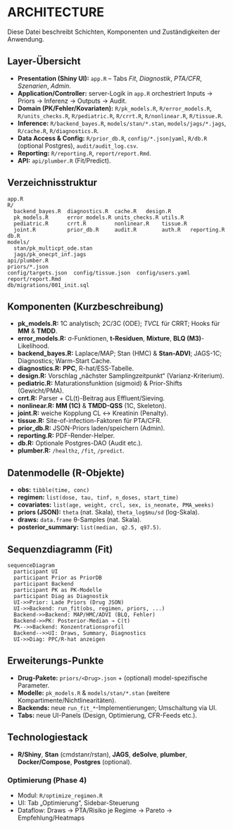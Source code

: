 # ARCHITECTURE

Diese Datei beschreibt Schichten, Komponenten und Zuständigkeiten der Anwendung.

## Layer-Übersicht
- **Presentation (Shiny UI):** `app.R` – Tabs *Fit*, *Diagnostik*, *PTA/CFR*, *Szenarien*, *Admin*.
- **Application/Controller:** server-Logik in `app.R` orchestriert Inputs → Priors → Inferenz → Outputs → Audit.
- **Domain (PK/Fehler/Kovariaten):** `R/pk_models.R`, `R/error_models.R`, `R/units_checks.R`, `R/pediatric.R`, `R/crrt.R`, `R/nonlinear.R`, `R/tissue.R`.
- **Inference:** `R/backend_bayes.R`, `models/stan/*.stan`, `models/jags/*.jags`, `R/cache.R`, `R/diagnostics.R`.
- **Data Access & Config:** `R/prior_db.R`, `config/*.json|yaml`, `R/db.R` (optional Postgres), `audit/audit_log.csv`.
- **Reporting:** `R/reporting.R`, `report/report.Rmd`.
- **API:** `api/plumber.R` (Fit/Predict).

## Verzeichnisstruktur
```
app.R
R/
  backend_bayes.R  diagnostics.R  cache.R   design.R
  pk_models.R      error_models.R units_checks.R utils.R
  pediatric.R      crrt.R         nonlinear.R    tissue.R
  joint.R          prior_db.R     audit.R        auth.R   reporting.R  db.R
models/
  stan/pk_multicpt_ode.stan
  jags/pk_onecpt_inf.jags
api/plumber.R
priors/*.json
config/targets.json  config/tissue.json  config/users.yaml
report/report.Rmd
db/migrations/001_init.sql
```

## Komponenten (Kurzbeschreibung)
- **pk_models.R:** 1C analytisch; 2C/3C (ODE); *TVCL* für CRRT; Hooks für **MM** & **TMDD**.
- **error_models.R:** σ-Funktionen, **t-Residuen**, **Mixture**, **BLQ (M3)**-Likelihood.
- **backend_bayes.R:** Laplace/MAP; Stan (HMC) & **Stan-ADVI**; JAGS-1C; Diagnostics; Warm-Start Cache.
- **diagnostics.R:** **PPC**, R-hat/ESS-Tabelle.
- **design.R:** Vorschlag „nächster Samplingzeitpunkt“ (Varianz-Kriterium).
- **pediatric.R:** Maturationsfunktion (sigmoid) & Prior-Shifts (Gewicht/PMA).
- **crrt.R:** Parser + CL(t)-Beitrag aus Effluent/Sieving.
- **nonlinear.R:** **MM (1C)** & **TMDD-QSS** (1C, Skeleton).
- **joint.R:** weiche Kopplung CL ↔ Kreatinin (Penalty).
- **tissue.R:** Site-of-infection-Faktoren für PTA/CFR.
- **prior_db.R:** JSON-Priors laden/speichern (Admin).
- **reporting.R:** PDF-Render-Helper.
- **db.R:** Optionale Postgres-DAO (Audit etc.).
- **plumber.R:** `/healthz`, `/fit`, `/predict`.

## Datenmodelle (R-Objekte)
- **obs:** `tibble(time, conc)`  
- **regimen:** `list(dose, tau, tinf, n_doses, start_time)`  
- **covariates:** `list(age, weight, crcl, sex, is_neonate, PMA_weeks)`  
- **priors (JSON):** `theta` (nat. Skala), `theta_log$mu/sd` (log-Skala).  
- **draws:** `data.frame` θ-Samples (nat. Skala).  
- **posterior_summary:** `list(median, q2.5, q97.5)`.

## Sequenzdiagramm (Fit)
```mermaid
sequenceDiagram
  participant UI
  participant Prior as PriorDB
  participant Backend
  participant PK as PK-Modelle
  participant Diag as Diagnostik
  UI->>Prior: Lade Priors (Drug JSON)
  UI->>Backend: run_fit(obs, regimen, priors, ...)
  Backend->>Backend: MAP/HMC/ADVI (BLQ, Fehler)
  Backend->>PK: Posterior-Median → C(t)
  PK-->>Backend: Konzentrationsprofil
  Backend-->>UI: Draws, Summary, Diagnostics
  UI->>Diag: PPC/R-hat anzeigen
```

## Erweiterungs-Punkte
- **Drug-Pakete:** `priors/<Drug>.json` + (optional) model-spezifische Parameter.
- **Modelle:** `pk_models.R` & `models/stan/*.stan` (weitere Kompartimente/Nichtlinearitäten).
- **Backends:** neue `run_fit_*`-Implementierungen; Umschaltung via UI.
- **Tabs:** neue UI-Panels (Design, Optimierung, CFR-Feeds etc.).

## Technologiestack
- **R/Shiny**, **Stan** (cmdstanr/rstan), **JAGS**, **deSolve**, **plumber**, **Docker/Compose**, **Postgres** (optional).

### Optimierung (Phase 4)
- Modul: `R/optimize_regimen.R`
- UI: Tab „Optimierung“, Sidebar-Steuerung
- Dataflow: Draws → PTA/Risiko je Regime → Pareto → Empfehlung/Heatmaps
